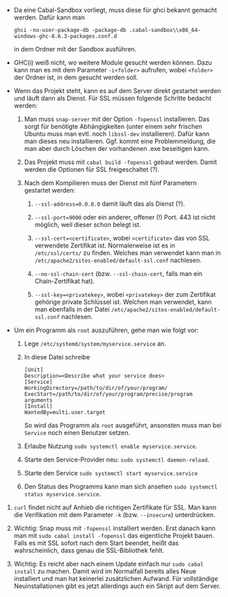 * Da eine Cabal-Sandbox vorliegt, muss diese für ghci bekannt gemacht werden.
  Dafür kann man
  
  `ghci -no-user-package-db -package-db .cabal-sandbox\\x86_64-windows-ghc-8.6.3-packages.conf.d`

  in dem Ordner mit der Sandbox ausführen.

* GHC(i) weiß nicht, wo weitere Module gesucht werden können. Dazu kann man es mit dem Parameter `-i<folder>`
  aufrufen, wobei `<folder>` der Ordner ist, in dem gesucht werden soll.

* Wenn das Projekt steht, kann es auf dem Server direkt gestartet werden und läuft dann als Dienst.
  Für SSL müssen folgende Schritte bedacht werden:

  1. Man muss `snap-server` mit der Option `-fopenssl` installieren.
     Das sorgt für benötigte Abhängigkeiten (unter einem sehr frischen Ubuntu muss man
     evtl. noch `libssl-dev` installieren).
     Dafür kann man dieses neu installieren.
     Ggf. kommt eine Problemmeldung, die man aber durch Löschen der vorhandenen .exe beseitigen kann.

  1. Das Projekt muss mit `cabal build -fopenssl` gebaut werden.
     Damit werden die Optionen für SSL freigeschaltet (?).

  1. Nach dem Kompilieren muss der Dienst mit fünf Parametern gestartet werden:

     1. `--ssl-address=0.0.0.0` damit läuft das als Dienst (?).

     1. `--ssl-port=9000` oder ein anderer, offener (!) Port. 
        443 ist nicht möglich, weil dieser schon belegt ist.

     1. `--ssl-cert=<certificate>`, wobei `<certificate>` das von SSL verwendete Zertifikat ist.
        Normalerweise ist es in `/etc/ssl/certs/` zu finden.
        Welches man verwendet kann man in `/etc/apache2/sites-enabled/default-ssl.conf`
        nachlesen.

     1. `--no-ssl-chain-cert` (bzw. `--ssl-chain-cert`, falls man ein Chain-Zertifikat hat).

     1. `--ssl-key=<privatekey>`, wobei `<privatekey>` der zum Zertifikat gehörige private Schlüssel
        ist. Welchen man verwendet, kann man ebenfalls in der Datei
        `/etc/apache2/sites-enabled/default-ssl.conf` nachlesen.

* Um ein Programm als `root` auszuführen, gehe man wie folgt vor:

  1. Lege `/etc/systemd/system/myservice.service` an.

  1. In diese Datei schreibe

     ~~~~
     [Unit]
     Description=<Describe what your service does>
     [Service]
     WorkingDirectory=/path/to/dir/of/your/program/
     ExecStart=/path/to/dir/of/your/program/precise/program arguments
     [Install]
     WantedBy=multi.user.target
     ~~~~

     So wird das Programm als `root` ausgeführt, ansonsten muss man bei `Service` noch einen
     Benutzer setzen.

  1. Erlaube Nutzung `sudo systemctl enable myservice.service`.

  1. Starte den Service-Provider neu: `sudo systemctl daemon-reload`.

  1. Starte den Service `sudo systemctl start myservice.service`

  1. Den Status des Programms kann man sich ansehen `sudo systemctl status myservice.service`.

1. `curl` findet nicht auf Anhieb die richtigen Zertifikate für SSL.
   Man kann die Verifikation mit dem Parameter `-k` (bzw. `--insecure`) unterdrücken.

1. Wichtig: Snap muss mit `-fopenssl` installiert werden.
   Erst danach kann man mit `sudo cabal install -fopenssl` das eigentliche Projekt bauen.
   Falls es mit SSL sofort nach dem Start beendet, heißt das wahrscheinlich,
   dass genau die SSL-Bibliothek fehlt.

1. Wichtig: Es reicht aber nach einem Update einfach nur `sudo cabal install` zu machen.
   Damit wird im Normalfall bereits alles Neue installiert und man hat keinerlei zusätzlichen
   Aufwand.
   Für vollständige Neuinstallationen gibt es jetzt allerdings auch ein Skript auf dem Server.